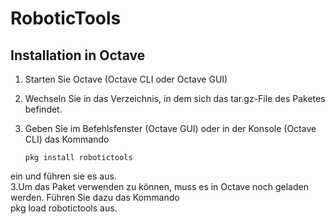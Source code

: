 # RoboticTools

## Installation in Octave
1. Starten Sie Octave (Octave CLI oder Octave GUI)
2. Wechseln Sie in das Verzeichnis, in dem sich das tar.gz-File des Paketes befindet.
3. Geben Sie im Befehlsfenster (Octave GUI) oder in der Konsole (Octave CLI) das Kommando

       pkg install robotictools  
  ein und führen sie es aus.       
3.Um das Paket verwenden zu können, muss es in Octave noch geladen werden. Führen Sie dazu das Kommando      
      pkg load robotictools
  aus.
